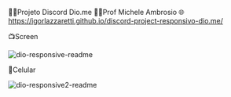 👨‍💻Projeto Discord Dio.me 👩‍🏫Prof Michele Ambrosio 🌐https://igorlazzaretti.github.io/discord-project-responsivo-dio.me/

📺Screen

![dio-responsive-readme](https://github.com/igorlazzaretti/discord-project-responsivo-dio.me/assets/134664486/7f22e31a-324a-43ad-a1dc-ce24e07934f4)


📱Celular 

![dio-responsive2-readme](https://github.com/igorlazzaretti/discord-project-responsivo-dio.me/assets/134664486/1684bd45-74e2-4758-a41d-a761c33f9b2b)
